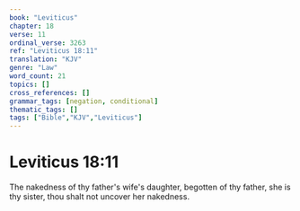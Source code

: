 ```yaml
---
book: "Leviticus"
chapter: 18
verse: 11
ordinal_verse: 3263
ref: "Leviticus 18:11"
translation: "KJV"
genre: "Law"
word_count: 21
topics: []
cross_references: []
grammar_tags: [negation, conditional]
thematic_tags: []
tags: ["Bible","KJV","Leviticus"]
---
```


# Leviticus 18:11

The nakedness of thy father's wife's daughter, begotten of thy father, she is thy sister, thou shalt not uncover her nakedness.
